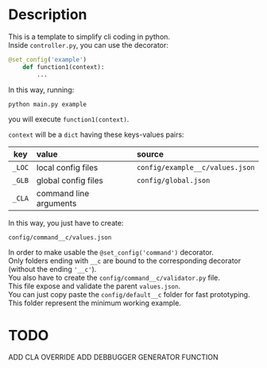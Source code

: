 # Description
This is a template to simplify cli coding in python.<br>
Inside ```controller.py```, you can use the decorator: 
<br>

```python
@set_config('example')
    def function1(context):
        ...
```
In this way, running: 

```bash
python main.py example
```
you will execute ```function1(context)```.

```context``` will be a ```dict``` having these keys-values pairs:

| key   |      value      |  source |
|----------|:-------------|:------|
| ```_LOC``` |local config files | ```config/example__c/values.json``` |
| ```_GLB``` |global config files   |   ```config/global.json``` |
| ```_CLA``` |command line arguments |     |

In this way, you just have to create: 
```
config/command__c/values.json
``` 
In order to make usable the ```@set_config('command')``` decorator. \
Only folders ending with ```__c``` are bound to the corresponding decorator (without the ending ```'__c'```). \
You also have to create the ```config/command__c/validator.py``` file. \
This file expose and validate the parent ```values.json```. \
You can just copy paste the ```config/default__c``` folder for fast prototyping. This folder represent the minimum working example.


# TODO
ADD CLA OVERRIDE
ADD DEBBUGGER GENERATOR FUNCTION